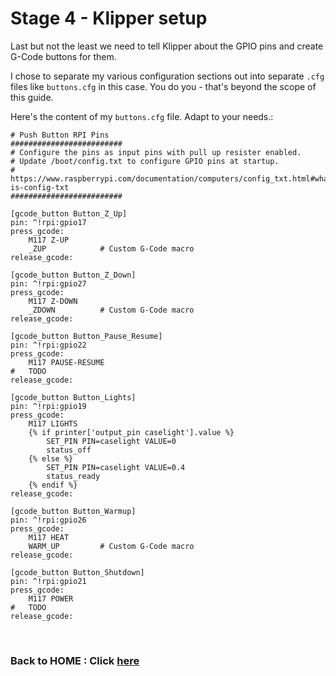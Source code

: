 # Stage 4 - Klipper setup

Last but not the least we need to tell Klipper about the GPIO pins and create G-Code buttons for them.

I chose to separate my various configuration sections out into separate `.cfg` files like `buttons.cfg` in this case. You do you - that's beyond the scope of this guide.

Here's the content of my `buttons.cfg` file. Adapt to your needs.:

```
# Push Button RPI Pins
#########################
# Configure the pins as input pins with pull up resister enabled.
# Update /boot/config.txt to configure GPIO pins at startup.
# https://www.raspberrypi.com/documentation/computers/config_txt.html#what-is-config-txt
#########################

[gcode_button Button_Z_Up]
pin: ^!rpi:gpio17
press_gcode: 
    M117 Z-UP
    _ZUP            # Custom G-Code macro
release_gcode:

[gcode_button Button_Z_Down]
pin: ^!rpi:gpio27
press_gcode: 
    M117 Z-DOWN
    _ZDOWN          # Custom G-Code macro
release_gcode:

[gcode_button Button_Pause_Resume]
pin: ^!rpi:gpio22
press_gcode: 
    M117 PAUSE-RESUME
#   TODO
release_gcode:

[gcode_button Button_Lights]
pin: ^!rpi:gpio19
press_gcode:
    M117 LIGHTS
    {% if printer['output_pin caselight'].value %}
        SET_PIN PIN=caselight VALUE=0
        status_off
    {% else %}
        SET_PIN PIN=caselight VALUE=0.4
        status_ready
    {% endif %}
release_gcode:

[gcode_button Button_Warmup]
pin: ^!rpi:gpio26
press_gcode: 
    M117 HEAT
    WARM_UP         # Custom G-Code macro
release_gcode:

[gcode_button Button_Shutdown]
pin: ^!rpi:gpio21
press_gcode: 
    M117 POWER
#   TODO
release_gcode:
```


<br/>

### Back to HOME : Click [here](./README.md)
